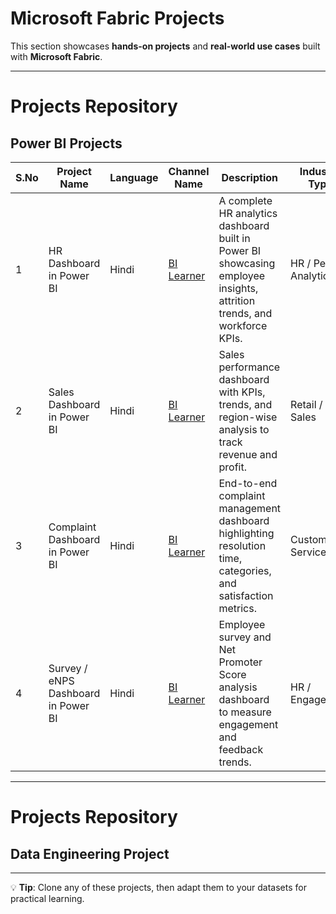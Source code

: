 # Microsoft Fabric Projects

This section showcases **hands-on projects** and **real-world use cases** built with **Microsoft Fabric**.

---
# Projects Repository
## Power BI Projects

| S.No | Project Name                | Language | Channel Name                           | Description                                                                                           | Industry Type    | Technologies Used              | Level        | Video Link |
|------|------------------------------|----------|----------------------------------------|-------------------------------------------------------------------------------------------------------|------------------|--------------------------------|--------------|------------|
| 1    | HR Dashboard in Power BI     | Hindi  | [BI Learner](https://www.youtube.com/@bilearner) | A complete HR analytics dashboard built in Power BI showcasing employee insights, attrition trends, and workforce KPIs. | HR / People Analytics | Power BI, SQL               | Intermediate | [Watch Here](https://youtu.be/30mPtIjYZ8I) |
| 2    | Sales Dashboard in Power BI  | Hindi  | [BI Learner](https://www.youtube.com/@bilearner) | Sales performance dashboard with KPIs, trends, and region-wise analysis to track revenue and profit.  | Retail / Sales   | Power BI, SQL             | Intermediate | [Watch Here](https://youtu.be/FopHEXtaZ-g) |
| 3    | Complaint Dashboard in Power BI | Hindi  | [BI Learner](https://www.youtube.com/@bilearner) | End-to-end complaint management dashboard highlighting resolution time, categories, and satisfaction metrics. | Customer Service | Power BI, Excel   | Intermediate     | [Watch Here](https://youtu.be/Q4jGyPu2IW8) |
| 4    | Survey / eNPS Dashboard in Power BI | Hindi  | [BI Learner](https://www.youtube.com/@bilearner) | Employee survey and Net Promoter Score analysis dashboard to measure engagement and feedback trends. | HR / Engagement  | Power BI, DAX, Excel           | Intermediate | [Watch Here](https://youtu.be/sN11I5PQVwM) |

---
# Projects Repository
## Data Engineering Project

---

💡 **Tip**: Clone any of these projects, then adapt them to your datasets for practical learning.
